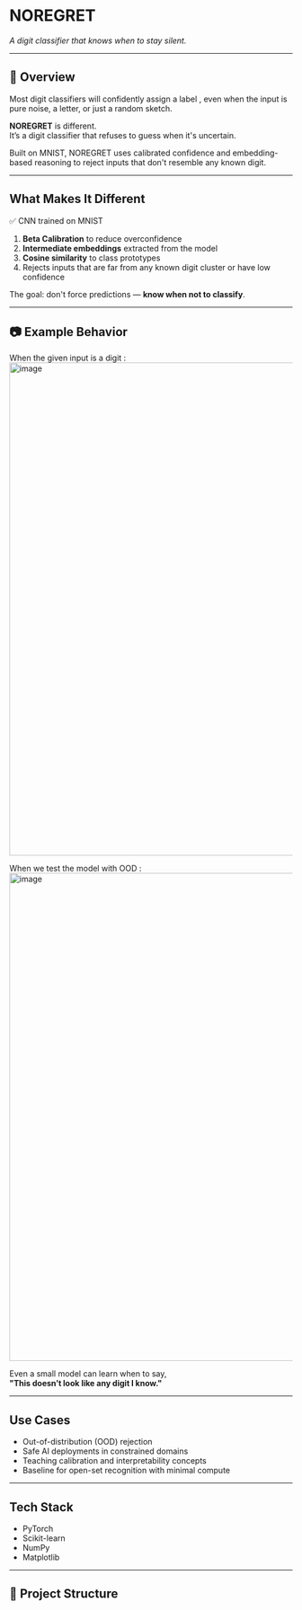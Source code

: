 # NOREGRET  
*A digit classifier that knows when to stay silent.*

---

## 🧠 Overview

Most digit classifiers will confidently assign a label , even when the input is pure noise, a letter, or just a random sketch.

**NOREGRET** is different.  
It’s a digit classifier that refuses to guess when it's uncertain.

Built on MNIST, NOREGRET uses calibrated confidence and embedding-based reasoning to reject inputs that don't resemble any known digit.

---

##  What Makes It Different

✅ CNN trained on MNIST  
1. **Beta Calibration** to reduce overconfidence  
2. **Intermediate embeddings** extracted from the model  
3. **Cosine similarity** to class prototypes  
4. Rejects inputs that are far from any known digit cluster or have low confidence

The goal: don't force predictions — **know when not to classify**.

---

## 📷 Example Behavior

When the given input is a digit : 
<img width="1474" height="878" alt="image" src="https://github.com/user-attachments/assets/f8fde0c0-b106-4621-9216-f0c413df7aa6" />

When we test the model with OOD : 
<img width="1498" height="869" alt="image" src="https://github.com/user-attachments/assets/08dd6330-568b-4b2f-8f83-44d5a47d548a" />


Even a small model can learn when to say,  
**"This doesn’t look like any digit I know."**

---

## Use Cases

- Out-of-distribution (OOD) rejection  
- Safe AI deployments in constrained domains  
- Teaching calibration and interpretability concepts  
- Baseline for open-set recognition with minimal compute

---

## Tech Stack

- PyTorch  
- Scikit-learn  
- NumPy  
- Matplotlib

---

## 📁 Project Structure

